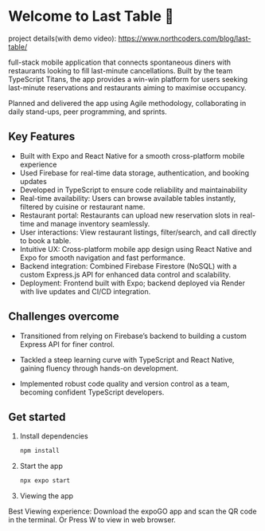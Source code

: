 # Welcome to Last Table 👋

project details(with demo video): https://www.northcoders.com/blog/last-table/

full-stack mobile application that connects spontaneous diners with restaurants looking to fill last-minute cancellations. Built by the team TypeScript Titans, the app provides a win-win platform for users seeking last-minute reservations and restaurants aiming to maximise occupancy.

Planned and delivered the app using Agile methodology, collaborating in daily stand-ups, peer programming, and sprints.
## Key Features

* Built with Expo and React Native for a smooth cross-platform mobile experience
* Used Firebase for real-time data storage, authentication, and booking updates
* Developed in TypeScript to ensure code reliability and maintainability
* Real-time availability: Users can browse available tables instantly, filtered by cuisine or restaurant name.
* Restaurant portal: Restaurants can upload new reservation slots in real-time and manage inventory seamlessly.
* User interactions: View restaurant listings, filter/search, and call directly to book a table.
* Intuitive UX: Cross-platform mobile app design using React Native and Expo for smooth navigation and fast performance.
* Backend integration: Combined Firebase Firestore (NoSQL) with a custom Express.js API for enhanced data control and scalability.
* Deployment: Frontend built with Expo; backend deployed via Render with live updates and CI/CD integration.

## Challenges overcome
* Transitioned from relying on Firebase’s backend to building a custom Express API for finer control.

* Tackled a steep learning curve with TypeScript and React Native, gaining fluency through hands-on development.

* Implemented robust code quality and version control as a team, becoming confident TypeScript developers.

## Get started

1. Install dependencies

   ```bash
   npm install
   ```

2. Start the app

   ```bash
   npx expo start
   ```
3. Viewing the app

Best Viewing experience: Download the expoGO app and scan the QR code in the terminal.
Or
Press W to view in web browser.
